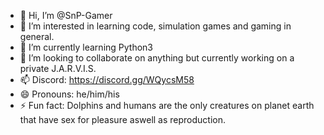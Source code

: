 - 👋 Hi, I’m @SnP-Gamer
- 👀 I’m interested in learning code, simulation games and gaming in general.
- 🌱 I’m currently learning Python3 
- 💞️ I’m looking to collaborate on anything but currently working on a private J.A.R.V.I.S.
- 📫 Discord: https://discord.gg/WQycsM58
- 😄 Pronouns: he/him/his
- ⚡ Fun fact: Dolphins and humans are the only creatures on planet earth that have sex for pleasure aswell as reproduction.

<!---
SnP-Gamer/SnP-Gamer is a ✨ special ✨ repository because its `README.md` (this file) appears on your GitHub profile.
You can click the Preview link to take a look at your changes.
--->
